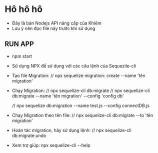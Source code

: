 # Hô hô hô

- Đây là bản Nodejs API nâng cấp của Khiêm
- Lưu ý nên đọc file này trước khi sử dụng

## RUN APP

- npm start

- Sử dụng NPX để sử dụng với các câu lệnh của Sequezile-cli

- Tạo file Migration:
  // npx sequelize migration: create --name 'tên migration'

- Chạy Migration:
  // npx sequelize-cli db:migrate
  // npx sequelize-cli db:migrate --name 'tên migration' --config 'config db'

  // npx sequelize db:migration --name test.js --config connectDB.js

- Chạy Migration theo tên file:
  // npx sequelize-cli db:migrate --to 'tên migration'

- Hoàn tác migration, hãy sử dụng lệnh:
  // npx sequelize-cli db:migrate:undo

- Xem trợ giúp: npx sequelize-cli --help

<!-- Ở RUN DEV thì DB_HOST = localhost -->
